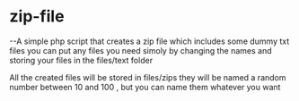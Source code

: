 # zip-file

--A simple php script that creates a zip file which includes some dummy txt files you can put any files you need simoly by changing the names and storing your files in the files/text folder 

All the created files will be stored in files/zips they will be named a random number between 10 and 100 , but you can name them whatever you want

